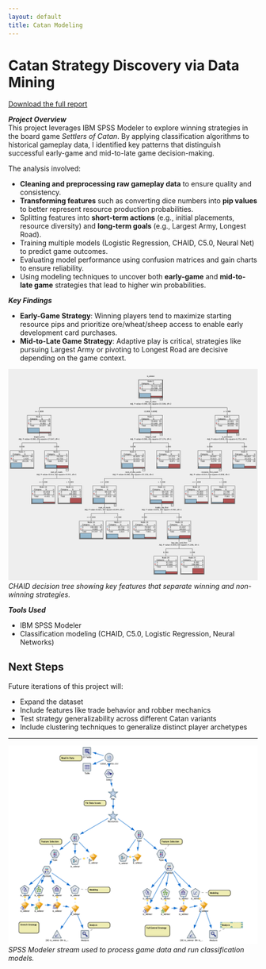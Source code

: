 ```yaml
---
layout: default
title: Catan Modeling
---
```


# Catan Strategy Discovery via Data Mining

[Download the full report](pdf/Catan_Report.pdf)

_**Project Overview**_  
This project leverages IBM SPSS Modeler to explore winning strategies in the board game *Settlers of Catan*. By applying classification algorithms to historical gameplay data, I identified key patterns that distinguish successful early-game and mid-to-late game decision-making.

The analysis involved:
- **Cleaning and preprocessing raw gameplay data** to ensure quality and consistency.
- **Transforming features** such as converting dice numbers into **pip values** to better represent resource production probabilities.
- Splitting features into **short-term actions** (e.g., initial placements, resource diversity) and **long-term goals** (e.g., Largest Army, Longest Road).
- Training multiple models (Logistic Regression, CHAID, C5.0, Neural Net) to predict game outcomes.
- Evaluating model performance using confusion matrices and gain charts to ensure reliability.
- Using modeling techniques to uncover both **early-game** and **mid-to-late game** strategies that lead to higher win probabilities.

_**Key Findings**_
- **Early-Game Strategy**: Winning players tend to maximize starting resource pips and prioritize ore/wheat/sheep access to enable early development card purchases.
- **Mid-to-Late Game Strategy**: Adaptive play is critical, strategies like pursuing Largest Army or pivoting to Longest Road are decisive depending on the game context.

![CHAID Tree](images/chaid_graph.png)  
*CHAID decision tree showing key features that separate winning and non-winning strategies.*

_**Tools Used**_
- IBM SPSS Modeler
- Classification modeling (CHAID, C5.0, Logistic Regression, Neural Networks)


## Next Steps

Future iterations of this project will:
- Expand the dataset
- Include features like trade behavior and robber mechanics
- Test strategy generalizability across different Catan variants
- Include clustering techniques to generalize distinct player archetypes

---

![Stream Diagram](images/Stream.png)  
*SPSS Modeler stream used to process game data and run classification models.*
